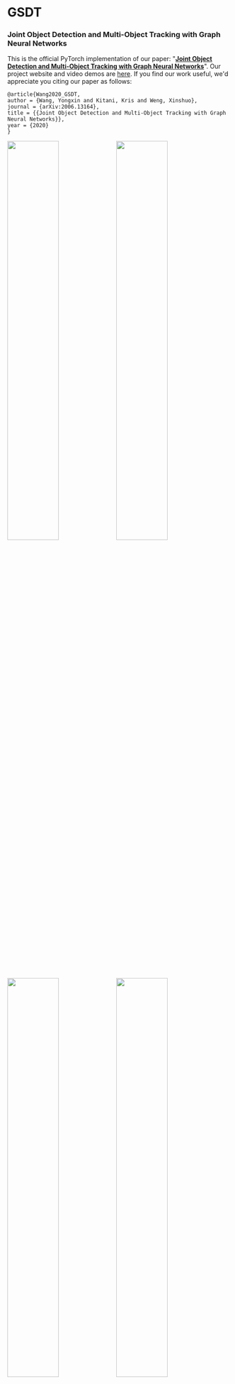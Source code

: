 # GSDT
### Joint Object Detection and Multi-Object Tracking with Graph Neural Networks
This is the official PyTorch implementation of our paper: "[**Joint Object Detection and Multi-Object Tracking with Graph Neural Networks**](https://arxiv.org/abs/2006.13164)". Our project website and video demos are [here](http://www.xinshuoweng.com/projects/GNNDetTrk/). If you find our work useful, we'd appreciate you citing our paper as follows:

```
@article{Wang2020_GSDT, 
author = {Wang, Yongxin and Kitani, Kris and Weng, Xinshuo}, 
journal = {arXiv:2006.13164}, 
title = {{Joint Object Detection and Multi-Object Tracking with Graph Neural Networks}}, 
year = {2020} 
}
```

<p>
<img align="center" width="48%" src="https://github.com/yongxinw/GSDT/blob/main/main1.gif">
<img align="center" width="48%" src="https://github.com/yongxinw/GSDT/blob/main/main2.gif">
</p>
<p>
<img align="center" width="48%" src="https://github.com/yongxinw/GSDT/blob/main/main3.gif">
<img align="center" width="48%" src="https://github.com/yongxinw/GSDT/blob/main/main4.gif">
</p>

## Introduction
Object detection and data association are critical components in multi-object tracking (MOT) systems. Despite the fact that the two components are dependent on each other, prior work often designs detection and data association modules separately which are trained with different objectives. As a result, we cannot back-propagate the gradients and optimize the entire MOT system, which leads to sub-optimal performance. To address this issue, recent work simultaneously optimizes detection and data association modules under a joint MOT framework, which has shown improved performance in both modules. In this work, we propose a new instance of joint MOT approach based on Graph Neural Networks (GNNs). The key idea is that GNNs can model relations between variable-sized objects in both the spatial and temporal domains, which is essential for learning discriminative features for detection and data association. Through extensive experiments on the MOT15/16/17/20 datasets, we demonstrate the effectiveness of our GNN-based joint MOT approach and show the state-of-the-art performance for both detection and MOT tasks.

## Usage
### Dependencies
We recommend using [**anaconda**](https://www.anaconda.com/) for managing dependency and environments. You may follow the commands below to setup your environment. 
```angular2
conda create -n dev python=3.6
conda activate dev
pip install -r requirements.txt
```

We use the [**PyTorch Geometric**](https://pytorch-geometric.readthedocs.io/en/latest/notes/installation.html) package for the implementation of our Graph Neural Network based architecture.
```angular2
bash install_pyg.sh <CUDA_version>  # we used CUDA_version=cu101 
``` 

Build Deformable Convolutional Networks V2 (DCNv2)
```angular2
cd ./src/lib/models/networks/DCNv2
bash make.sh
``` 

To automatically generate output tracking as videos, please install `ffmpeg`
```angular2
conda install ffmpeg=4.2.2
```

### Data preperation
We follow the same dataset setup as in [JDE](https://github.com/Zhongdao/Towards-Realtime-MOT). Please refer to their [DATA ZOO](https://github.com/Zhongdao/Towards-Realtime-MOT/blob/master/DATASET_ZOO.md) for data download and preperation.  

To prepare [2DMOT15](https://motchallenge.net/data/2D_MOT_2015/) and [MOT20](https://motchallenge.net/data/MOT20/) data, you can directly download from the [**MOT Challenge**](https://motchallenge.net/) website, and format each directory as follows:
```
MOT15
   |——————images
   |        └——————train
   |        └——————test
   └——————labels_with_ids
            └——————train(empty)
MOT20
   |——————images
   |        └——————train
   |        └——————test
   └——————labels_with_ids
            └——————train(empty)
```
Then change the seq_root and label_root in src/gen_labels_15.py and src/gen_labels_20.py accordingly, and run:
```
cd src
python gen_labels_15.py
python gen_labels_20.py
```
This will generate the desired label format of 2DMOT15 and MOT20. The seqinfo.ini files are required for 2DMOT15 and can be found here [[Google]](https://drive.google.com/open?id=1kJYySZy7wyETH4fKMzgJrYUrTfxKlN1w), [[Baidu],code:8o0w](https://pan.baidu.com/s/1zb5tBW7-YTzWOXpd9IzS0g).

## Inference
Download and save the pretrained weights for each dataset by following the links below:

| Dataset    |  Model |
|------------|--------|
|2DMOT15     | [**model_mot15.pth**](https://drive.google.com/file/d/1K_6yN1jD7fpmGN23Z4NgsROO5mZRf6ay/view?usp=sharing) |
|MOT17       | [**model_mot17.pth**](https://drive.google.com/file/d/1Aj6h3UCgFgw69ffxh-OqodvaJhQ9PS4m/view?usp=sharing) |
|MOT20       | [**model_mot20.pth**](https://drive.google.com/file/d/1cX92Sp9NpWmL-UwAQJyR88AjGp6UpOgW/view?usp=sharing) |

Run one of the following command to reproduce our paper's tracking performance on the MOT Challenge.
```angular2
cd ./experiments
track_gnn_mot_AGNNConv_RoIAlign_mot15.sh <path/to/model_mot15>
track_gnn_mot_AGNNConv_RoIAlign_mot17.sh <path/to/model_mot17>
track_gnn_mot_AGNNConv_RoIAlign_mot20.sh <path/to/model_mot20>
``` 

To clarify, currently we directly used the MOT17 results as MOT16 results for submission. That is, our MOT16 and MOT17 results and models are identical.
## Training
We are currently in the process of cleaning the training code. We'll release as soon as we can. Stay tuned!

# Performance on MOT Challenge
You can refer to [MOTChallenge website](https://motchallenge.net/results/MOT20/?det=All) for performance of our method. For your convenience, we summarize results below:
| Dataset    |  MOTA | IDF1 | MT | ML | IDS |
|--------------|-----------|--------|-------|----------|----------|
|2DMOT15  | 60.7 | 64.6 |  47.0% | 10.5% | 477 |
|MOT16       | 66.7 | 69.2 | 38.6% | 19.0% | 959 |
|MOT17       | 66.2 | 68.7 | 40.8% | 18.3% | 3318 |
|MOT20       | 67.1 | 67.5 | 53.1% | 13.2% | 3133 |

## Acknowledgement
A large part of the code is borrowed from [FairMOT](https://github.com/ifzhang/FairMOT). We appreciate their great work!

